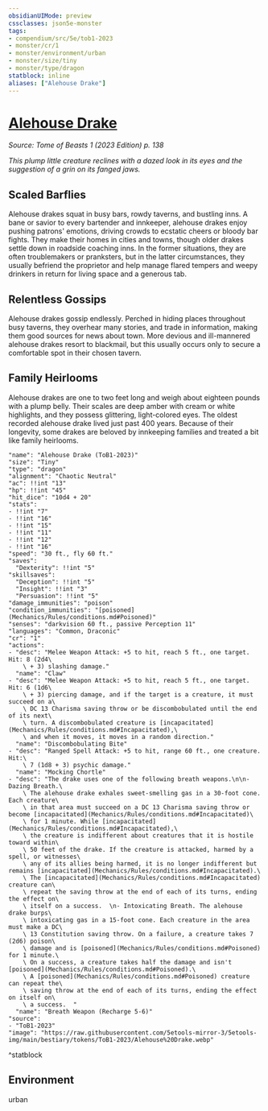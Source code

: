 ```yaml
---
obsidianUIMode: preview
cssclasses: json5e-monster
tags:
- compendium/src/5e/tob1-2023
- monster/cr/1
- monster/environment/urban
- monster/size/tiny
- monster/type/dragon
statblock: inline
aliases: ["Alehouse Drake"]
---
```

# [Alehouse Drake](Mechanics\bestiary\dragon/alehouse-drake-tob1-2023.md)
*Source: Tome of Beasts 1 (2023 Edition) p. 138*  

*This plump little creature reclines with a dazed look in its eyes and the suggestion of a grin on its fanged jaws.*

## Scaled Barflies

Alehouse drakes squat in busy bars, rowdy taverns, and bustling inns. A bane or savior to every bartender and innkeeper, alehouse drakes enjoy pushing patrons' emotions, driving crowds to ecstatic cheers or bloody bar fights. They make their homes in cities and towns, though older drakes settle down in roadside coaching inns. In the former situations, they are often troublemakers or pranksters, but in the latter circumstances, they usually befriend the proprietor and help manage flared tempers and weepy drinkers in return for living space and a generous tab.

## Relentless Gossips

Alehouse drakes gossip endlessly. Perched in hiding places throughout busy taverns, they overhear many stories, and trade in information, making them good sources for news about town. More devious and ill-mannered alehouse drakes resort to blackmail, but this usually occurs only to secure a comfortable spot in their chosen tavern.

## Family Heirlooms

Alehouse drakes are one to two feet long and weigh about eighteen pounds with a plump belly. Their scales are deep amber with cream or white highlights, and they possess glittering, light-colored eyes. The oldest recorded alehouse drake lived just past 400 years. Because of their longevity, some drakes are beloved by innkeeping families and treated a bit like family heirlooms.

```statblock
"name": "Alehouse Drake (ToB1-2023)"
"size": "Tiny"
"type": "dragon"
"alignment": "Chaotic Neutral"
"ac": !!int "13"
"hp": !!int "45"
"hit_dice": "10d4 + 20"
"stats":
- !!int "7"
- !!int "16"
- !!int "15"
- !!int "11"
- !!int "12"
- !!int "16"
"speed": "30 ft., fly 60 ft."
"saves":
  "Dexterity": !!int "5"
"skillsaves":
  "Deception": !!int "5"
  "Insight": !!int "3"
  "Persuasion": !!int "5"
"damage_immunities": "poison"
"condition_immunities": "[poisoned](Mechanics/Rules/conditions.md#Poisoned)"
"senses": "darkvision 60 ft., passive Perception 11"
"languages": "Common, Draconic"
"cr": "1"
"actions":
- "desc": "Melee Weapon Attack: +5 to hit, reach 5 ft., one target. Hit: 8 (2d4\
    \ + 3) slashing damage."
  "name": "Claw"
- "desc": "Melee Weapon Attack: +5 to hit, reach 5 ft., one target. Hit: 6 (1d6\
    \ + 3) piercing damage, and if the target is a creature, it must succeed on a\
    \ DC 13 Charisma saving throw or be discombobulated until the end of its next\
    \ turn. A discombobulated creature is [incapacitated](Mechanics/Rules/conditions.md#Incapacitated),\
    \ and when it moves, it moves in a random direction."
  "name": "Discombobulating Bite"
- "desc": "Ranged Spell Attack: +5 to hit, range 60 ft., one creature. Hit:\
    \ 7 (1d8 + 3) psychic damage."
  "name": "Mocking Chortle"
- "desc": "The drake uses one of the following breath weapons.\n\n- Dazing Breath.\
    \ The alehouse drake exhales sweet-smelling gas in a 30-foot cone. Each creature\
    \ in that area must succeed on a DC 13 Charisma saving throw or become [incapacitated](Mechanics/Rules/conditions.md#Incapacitated)\
    \ for 1 minute. While [incapacitated](Mechanics/Rules/conditions.md#Incapacitated),\
    \ the creature is indifferent about creatures that it is hostile toward within\
    \ 50 feet of the drake. If the creature is attacked, harmed by a spell, or witnesses\
    \ any of its allies being harmed, it is no longer indifferent but remains [incapacitated](Mechanics/Rules/conditions.md#Incapacitated).\
    \ The [incapacitated](Mechanics/Rules/conditions.md#Incapacitated) creature can\
    \ repeat the saving throw at the end of each of its turns, ending the effect on\
    \ itself on a success.  \n- Intoxicating Breath. The alehouse drake burps\
    \ intoxicating gas in a 15-foot cone. Each creature in the area must make a DC\
    \ 13 Constitution saving throw. On a failure, a creature takes 7 (2d6) poison\
    \ damage and is [poisoned](Mechanics/Rules/conditions.md#Poisoned) for 1 minute.\
    \ On a success, a creature takes half the damage and isn't [poisoned](Mechanics/Rules/conditions.md#Poisoned).\
    \ A [poisoned](Mechanics/Rules/conditions.md#Poisoned) creature can repeat the\
    \ saving throw at the end of each of its turns, ending the effect on itself on\
    \ a success.  "
  "name": "Breath Weapon (Recharge 5-6)"
"source":
- "ToB1-2023"
"image": "https://raw.githubusercontent.com/5etools-mirror-3/5etools-img/main/bestiary/tokens/ToB1-2023/Alehouse%20Drake.webp"
```
^statblock

## Environment

urban
